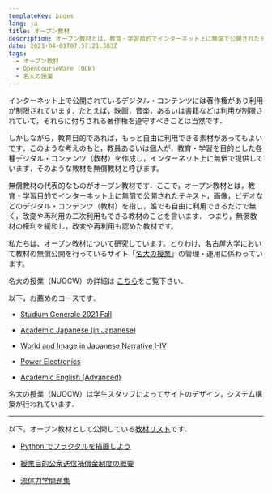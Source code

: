 ```yaml
---
templateKey: pages
lang: ja
title: オープン教材
description: オープン教材とは，教育・学習目的でインターネット上に無償で公開されたテキスト，画像，ビデオなどのデジタル・コンテンツ（教材）のことを言います．私たちはオープン教材について研究しています．
date: 2021-04-01T07:57:21.383Z
tags:
  - オープン教材
  - OpenCourseWare (OCW)
  - 名大の授業
---
```

インターネット上で公開されているデジタル・コンテンツには著作権があり利用が制限されています．たとえば，映画，音楽，あるいは書籍などは利用が制限されていて，それらに付与される著作権を遵守すべきことは当然です．

しかしながら，教育目的であれば，もっと自由に利用できる素材があってもよいです．このような考えのもと，教員あるいは個人が，教育・学習を目的とした各種デジタル・コンテンツ（教材）を作成し，インターネット上に無償で提供しています．そのような教材を無償教材と呼びます。

無償教材の代表的なものがオープン教材です．ここで，オープン教材とは，教育・学習目的でインターネット上に無償で公開されたテキスト，画像，ビデオなどのデジタル・コンテンツ（教材）を指し，誰でも自由に利用できるだけで無く，改変や再利用の二次利用もできる教材のことを言います．
つまり，無償教材の権利を緩和し，改変や再利用も認めた教材です。

私たちは、オープン教材について研究しています。とりわけ、名古屋大学において教材の無償公開を行っているサイト「[名大の授業](https://ocw.nagoya-u.jp/ "Nagoya University’s OpenCourseWare (NUOCW)")」の管理・運用に係わっています。



名大の授業（NUOCW）の詳細は [こちら](https://ocw.nagoya-u.jp/about "About NUOCW")をご覧下さい．


以下，お薦めのコースです．

- [Studium Generale 2021 Fall](https://ocw.nagoya-u.jp/en/courses/838-studium-generale-2021-fall-2022-1/ "Studium Generale 2021 Fall")

- [Academic Japanese (in Japanese)](https://ocw.nagoya-u.jp/courses/441-%E3%82%A2%E3%82%AB%E3%83%87%E3%83%9F%E3%83%83%E3%82%AF%E6%97%A5%E6%9C%AC%E8%AA%9E%EF%BC%88%E8%AA%AD%E8%A7%A3%E3%83%BB%E6%96%87%E7%AB%A0%E8%A1%A8%E7%8F%BE%EF%BC%89%EF%BC%95%EF%BC%8F%E6%BC%A2%E5%AD%97%EF%BC%92%EF%BC%92%EF%BC%90%EF%BC%90-2018/ "Academic Japanese (in Japanese")

- [World and Image in Japanese Narrative I-IV](https://ocw.nagoya-u.jp/en/courses/472-World-and-Image-in-Japanese-Narrative-I-IV-2013/ "World and Image in Japanese Narrative I-IV")

- [Power Electronics](https://ocw.nagoya-u.jp/en/courses/422-Power-Electronics-2013/ "Power Electronics")

- [Academic English (Advanced)](https://ocw.nagoya-u.jp/en/courses/867-academic-english-advanced-2022/ "Academic English (Advanced)")



名大の授業（NUOCW）は学生スタッフによってサイトのデザイン，システム構築が行われています．

-------

以下，オープン教材として公開している[教材リスト](/research/OER/list/)です．

- [Python でフラクタルを描画しよう](/research/OER/wwl/)
- [授業目的公衆送信補償金制度の概要](research/OER/../../PDF/授業目的公衆送信補償金制度の概要.pdf)

- [流体力学問題集](/research/OER/Fluid-Mechanics-Problems/)
